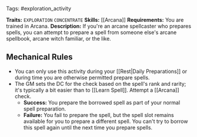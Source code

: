 Tags: #exploration_activity 

**Traits:** `EXPLORATION` `CONCENTRATE`
**Skills:** [[Arcana]]
**Requirements:** You are trained in Arcana.
**Description:** If you're an arcane spellcaster who prepares spells, you can attempt to prepare a spell from someone else's arcane spellbook, arcane witch familiar, or the like.

## Mechanical Rules

- You can only use this activity during your [[Rest|Daily Preparations]] or during time you are otherwise permitted prepare spells.
- The GM sets the DC for the check based on the spell's rank and rarity; it's typically a bit easier than to [[Learn Spell]]. Attempt a [[Arcana]] check.
	- **Success:** You prepare the borrowed spell as part of your normal spell preparation.  
	- **Failure:** You fail to prepare the spell, but the spell slot remains available for you to prepare a different spell. You can't try to borrow this spell again until the next time you prepare spells.